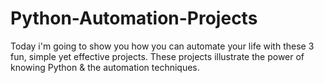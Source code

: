 # Python-Automation-Projects
Today i'm going to show you how you can automate your life with these 3 fun, simple yet effective projects. These projects illustrate the power of knowing Python &amp; the automation techniques.

